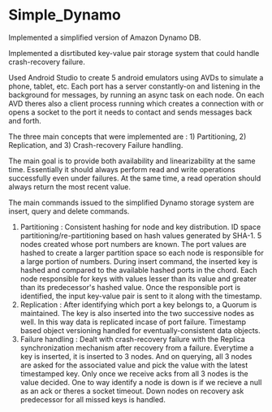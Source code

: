 # Simple_Dynamo

Implemented a simplified version of Amazon Dynamo DB.

Implemented a disrtibuted key-value pair storage system that could handle crash-recovery failure.

Used Android Studio to create 5 android emulators using AVDs to simulate a phone, tablet, etc.
Each port has a server constantly-on and listening in the background for messages, by running an async task on each node.
On each AVD theres also a client process running which creates a connection with or opens a socket to the port it needs to
contact and sends messages back and forth.

The three main concepts that were implemented are : 1) Partitioning, 2) Replication, and 3) Crash-recovery Failure handling.

The main goal is to provide both availability and linearizability at the same time. Essentially it should always perform read 
and write operations successfully even under failures. At the same time, a read operation should always return the most recent 
value.

The main commands issued to the simplified Dynamo storage system are insert, query and delete commands.


1) Partitioning : Consistent hashing for node and key distribution. ID space partitioning/re-partitioning based on hash values
                  generated by SHA-1. 5 nodes created whose port numbers are known. The port values are hashed to create a 
                  larger partition space so each node is responsible for a large portion of numbers. During insert command, the
                  inserted key is hashed and compared to the available hashed ports in the chord. Each node responsible for keys
                  with values lesser than its value and greater than its predecessor's hashed value. Once the responsible port is
                  identified, the input key-value pair is sent to it along with the timestamp.
2) Replication : After identifying which port a key belongs to, a Quorum is maintained. The key is also inserted into the two
                 successive nodes as well. In this way data is replicated incase of port failure. Timestamp based object 
                 versioning handled for eventually-consistent data objects.
3) Failure handling : Dealt with crash-recovery failure with the Replica synchronization mechanism after recovery from a failure.
                      Everytime a key is inserted, it is inserted to 3 nodes. And on querying, all 3 nodes are asked for the 
                      associated value and pick the value with the latest timestamped key. Only once we receive acks from all
                      3 nodes is the value decided. One to way identify a node is down is if we recieve a null as an ack or 
                      theres a socket timeout. Down nodes on recovery ask predecessor for all missed keys is handled.
                      
